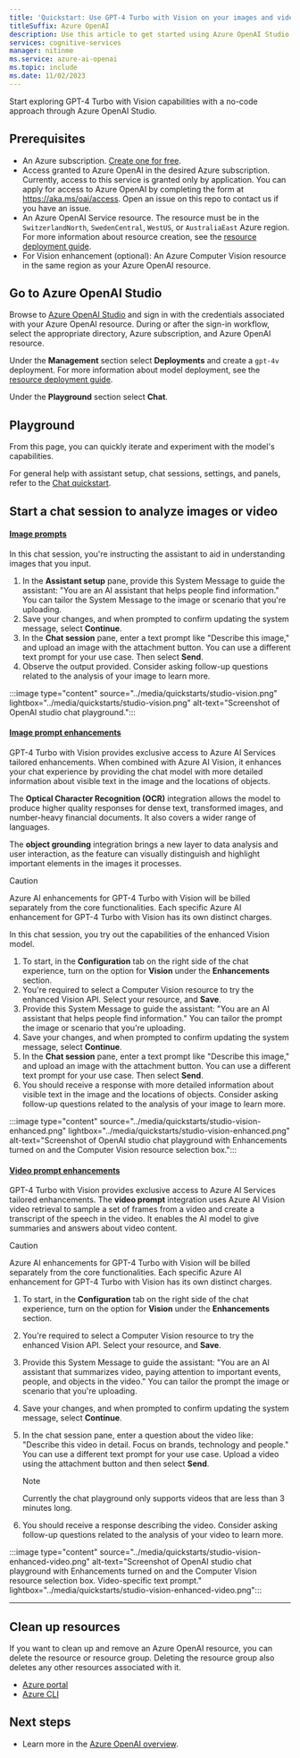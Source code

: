 ```yaml
---
title: 'Quickstart: Use GPT-4 Turbo with Vision on your images and videos with the Azure Open AI Service'
titleSuffix: Azure OpenAI
description: Use this article to get started using Azure OpenAI Studio to deploy and use the GPT-4 Turbo with Vision model.  
services: cognitive-services
manager: nitinme
ms.service: azure-ai-openai
ms.topic: include
ms.date: 11/02/2023
---
```


Start exploring GPT-4 Turbo with Vision capabilities with a no-code approach through Azure OpenAI Studio.

## Prerequisites

- An Azure subscription. <a href="https://azure.microsoft.com/free/ai-services" target="_blank">Create one for free</a>.
- Access granted to Azure OpenAI in the desired Azure subscription. Currently, access to this service is granted only by application. You can apply for access to Azure OpenAI by completing the form at https://aka.ms/oai/access. Open an issue on this repo to contact us if you have an issue. 
- An Azure OpenAI Service resource. The resource must be in the `SwitzerlandNorth`, `SwedenCentral`, `WestUS`, or `AustraliaEast` Azure region. For more information about resource creation, see the [resource deployment guide](/azure/ai-services/openai/how-to/create-resource). 
- For Vision enhancement (optional): An Azure Computer Vision resource in the same region as your Azure OpenAI resource.


## Go to Azure OpenAI Studio

Browse to [Azure OpenAI Studio](https://oai.azure.com/) and sign in with the credentials associated with your Azure OpenAI resource. During or after the sign-in workflow, select the appropriate directory, Azure subscription, and Azure OpenAI resource.

Under the **Management** section select **Deployments** and create a `gpt-4v` deployment. For more information about model deployment, see the [resource deployment guide](/azure/ai-services/openai/how-to/create-resource).  

Under the **Playground** section select **Chat**.

## Playground

From this page, you can quickly iterate and experiment with the model's capabilities. 

For general help with assistant setup, chat sessions, settings, and panels, refer to the [Chat quickstart](/azure/ai-services/openai/chatgpt-quickstart?tabs=command-line&pivots=programming-language-studio). 


## Start a chat session to analyze images or video

#### [Image prompts](#tab/image)

In this chat session, you're instructing the assistant to aid in understanding images that you input. 
1. In the **Assistant setup** pane, provide this System Message to guide the assistant: "You are an AI assistant that helps people find information." You can tailor the System Message to the image or scenario that you're uploading. 
1. Save your changes, and when prompted to confirm updating the system message, select **Continue**.
1. In the **Chat session** pane, enter a text prompt like "Describe this image," and upload an image with the attachment button. You can use a different text prompt for your use case. Then select **Send**. 
1. Observe the output provided. Consider asking follow-up questions related to the analysis of your image to learn more.

:::image type="content" source="../media/quickstarts/studio-vision.png" lightbox="../media/quickstarts/studio-vision.png" alt-text="Screenshot of OpenAI studio chat playground.":::

#### [Image prompt enhancements](#tab/enhanced)

GPT-4 Turbo with Vision provides exclusive access to Azure AI Services tailored enhancements. When combined with Azure AI Vision, it enhances your chat experience by providing the chat model with more detailed information about visible text in the image and the locations of objects.

The **Optical Character Recognition (OCR)** integration allows the model to produce higher quality responses for dense text, transformed images, and number-heavy financial documents. It also covers a wider range of languages.

The **object grounding** integration brings a new layer to data analysis and user interaction, as the feature can visually distinguish and highlight important elements in the images it processes.

> [!CAUTION]
> Azure AI enhancements for GPT-4 Turbo with Vision will be billed separately from the core functionalities. Each specific Azure AI enhancement for GPT-4 Turbo with Vision has its own distinct charges.

In this chat session, you try out the capabilities of the enhanced Vision model. 
1. To start, in the **Configuration** tab on the right side of the chat experience, turn on the option for **Vision** under the **Enhancements** section.
1. You're required to select a Computer Vision resource to try the enhanced Vision API. Select your resource, and **Save**. 
1. Provide this System Message to guide the assistant: "You are an AI assistant that helps people find information." You can tailor the prompt the image or scenario that you're uploading. 
1. Save your changes, and when prompted to confirm updating the system message, select **Continue**.
1. In the **Chat session** pane, enter a text prompt like "Describe this image," and upload an image with the attachment button. You can use a different text prompt for your use case. Then select **Send**.  
1. You should receive a response with more detailed information about visible text in the image and the locations of objects. Consider asking follow-up questions related to the analysis of your image to learn more.

:::image type="content" source="../media/quickstarts/studio-vision-enhanced.png" lightbox="../media/quickstarts/studio-vision-enhanced.png" alt-text="Screenshot of OpenAI studio chat playground with Enhancements turned on and the Computer Vision resource selection box.":::

#### [Video prompt enhancements](#tab/video)

GPT-4 Turbo with Vision provides exclusive access to Azure AI Services tailored enhancements. The **video prompt** integration uses Azure AI Vision video retrieval to sample a set of frames from a video and create a transcript of the speech in the video. It enables the AI model to give summaries and answers about video content.

> [!CAUTION]
> Azure AI enhancements for GPT-4 Turbo with Vision will be billed separately from the core functionalities. Each specific Azure AI enhancement for GPT-4 Turbo with Vision has its own distinct charges.

1. To start, in the **Configuration** tab on the right side of the chat experience, turn on the option for **Vision** under the **Enhancements** section.
1. You're required to select a Computer Vision resource to try the enhanced Vision API. Select your resource, and **Save**. 
1. Provide this System Message to guide the assistant: "You are an AI assistant that summarizes video, paying attention to important events, people, and objects in the video." You can tailor the prompt the image or scenario that you're uploading. 
1. Save your changes, and when prompted to confirm updating the system message, select **Continue**.
1. In the chat session pane, enter a question about the video like: "Describe this video in detail. Focus on brands, technology and people." You can use a different text prompt for your use case. Upload a video using the attachment button and then select **Send**. 

    > [!NOTE]
    > Currently the chat playground only supports videos that are less than 3 minutes long.

1. You should receive a response describing the video. Consider asking follow-up questions related to the analysis of your video to learn more.


:::image type="content" source="../media/quickstarts/studio-vision-enhanced-video.png" alt-text="Screenshot of OpenAI studio chat playground with Enhancements turned on and the Computer Vision resource selection box. Video-specific text prompt." lightbox="../media/quickstarts/studio-vision-enhanced-video.png":::

---

## Clean up resources

If you want to clean up and remove an Azure OpenAI resource, you can delete the resource or resource group. Deleting the resource group also deletes any other resources associated with it.

- [Azure portal](../../multi-service-resource.md?pivots=azportal#clean-up-resources)
- [Azure CLI](../../multi-service-resource.md?pivots=azcli#clean-up-resources)

## Next steps

* Learn more in the [Azure OpenAI overview](../overview.md).
